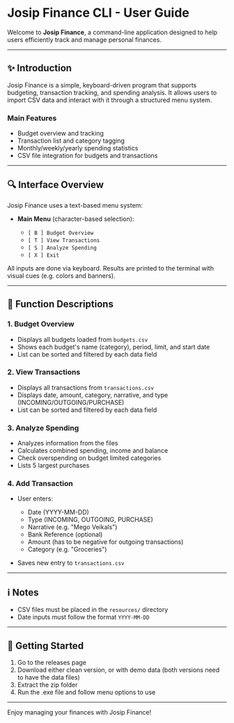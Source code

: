 # Josip Finance CLI - User Guide

Welcome to **Josip Finance**, a command-line application designed to help users efficiently track and manage personal finances.

---

## ✨ Introduction

Josip Finance is a simple, keyboard-driven program that supports budgeting, transaction tracking, and spending analysis. It allows users to import CSV data and interact with it through a structured menu system.

### Main Features

* Budget overview and tracking
* Transaction list and category tagging
* Monthly/weekly/yearly spending statistics
* CSV file integration for budgets and transactions

---

## 🔍 Interface Overview

Josip Finance uses a text-based menu system:

* **Main Menu** (character-based selection):

  * `[ B ] Budget Overview`
  * `[ T ] View Transactions`
  * `[ S ] Analyze Spending`
  * `[ X ] Exit`

All inputs are done via keyboard. Results are printed to the terminal with visual cues (e.g. colors and banners).

---

## 🔧 Function Descriptions

### 1. Budget Overview

* Displays all budgets loaded from `budgets.csv`
* Shows each budget's name (category), period, limit, and start date
* List can be sorted and filtered by each data field

### 2. View Transactions

* Displays all transactions from `transactions.csv`
* Displays date, amount, category, narrative, and type (INCOMING/OUTGOING/PURCHASE)
* List can be sorted and filtered by each data field

### 3. Analyze Spending

* Analyzes information from the files
* Calculates combined spending, income and balance
* Check overspending on budget limited categories
* Lists 5 largest purchases

### 4. Add Transaction

* User enters:

  * Date (YYYY-MM-DD)
  * Type (INCOMING, OUTGOING, PURCHASE)
  * Narrative (e.g. "Mego Veikals")
  * Bank Reference (optional)
  * Amount (has to be negative for outgoing transactions)
  * Category (e.g. "Groceries")
* Saves new entry to `transactions.csv`

---

## ℹ️ Notes

* CSV files must be placed in the `resources/` directory
* Date inputs must follow the format `YYYY-MM-DD`

---

## 🚀 Getting Started

1. Go to the releases page
2. Download either clean version, or with demo data (both versions need to have the data files)
3. Extract the zip folder
3. Run the .exe file and follow menu options to use

---

Enjoy managing your finances with Josip Finance!

